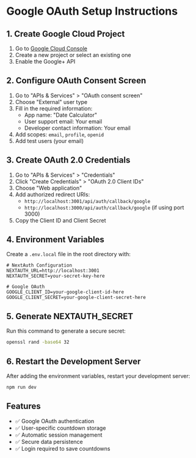 # Google OAuth Setup Instructions

## 1. Create Google Cloud Project

1. Go to [Google Cloud Console](https://console.cloud.google.com/)
2. Create a new project or select an existing one
3. Enable the Google+ API

## 2. Configure OAuth Consent Screen

1. Go to "APIs & Services" > "OAuth consent screen"
2. Choose "External" user type
3. Fill in the required information:
   - App name: "Date Calculator"
   - User support email: Your email
   - Developer contact information: Your email
4. Add scopes: `email`, `profile`, `openid`
5. Add test users (your email)

## 3. Create OAuth 2.0 Credentials

1. Go to "APIs & Services" > "Credentials"
2. Click "Create Credentials" > "OAuth 2.0 Client IDs"
3. Choose "Web application"
4. Add authorized redirect URIs:
   - `http://localhost:3001/api/auth/callback/google`
   - `http://localhost:3000/api/auth/callback/google` (if using port 3000)
5. Copy the Client ID and Client Secret

## 4. Environment Variables

Create a `.env.local` file in the root directory with:

```env
# NextAuth Configuration
NEXTAUTH_URL=http://localhost:3001
NEXTAUTH_SECRET=your-secret-key-here

# Google OAuth
GOOGLE_CLIENT_ID=your-google-client-id-here
GOOGLE_CLIENT_SECRET=your-google-client-secret-here
```

## 5. Generate NEXTAUTH_SECRET

Run this command to generate a secure secret:
```bash
openssl rand -base64 32
```

## 6. Restart the Development Server

After adding the environment variables, restart your development server:
```bash
npm run dev
```

## Features

- ✅ Google OAuth authentication
- ✅ User-specific countdown storage
- ✅ Automatic session management
- ✅ Secure data persistence
- ✅ Login required to save countdowns 